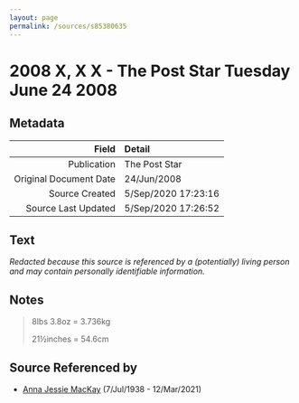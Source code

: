 ```yaml
---
layout: page
permalink: /sources/s85380635
---
```


# 2008 X, X X - The Post Star Tuesday June 24 2008

## Metadata

Field | Detail
---:|:---
Publication | The Post Star
Original Document Date | 24/Jun/2008
Source Created | 5/Sep/2020 17:23:16
Source Last Updated | 5/Sep/2020 17:26:52

## Text

_Redacted because this source is referenced by a (potentially) living person and may contain personally identifiable information._

## Notes

> 8lbs 3.8oz = 3.736kg
>
> 21½inches = 54.6cm
>


## Source Referenced by

* [Anna Jessie MacKay](../people/@41265374@-anna-jessie-mackay-b1938-7-7-d2021-3-12.md) (7/Jul/1938 - 12/Mar/2021)
